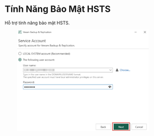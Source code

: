 # Tính Năng Bảo Mật HSTS

Hỗ trợ tính năng bảo mật HSTS.

<figure><img src="../../.gitbook/assets/image (250).png" alt=""><figcaption></figcaption></figure>
